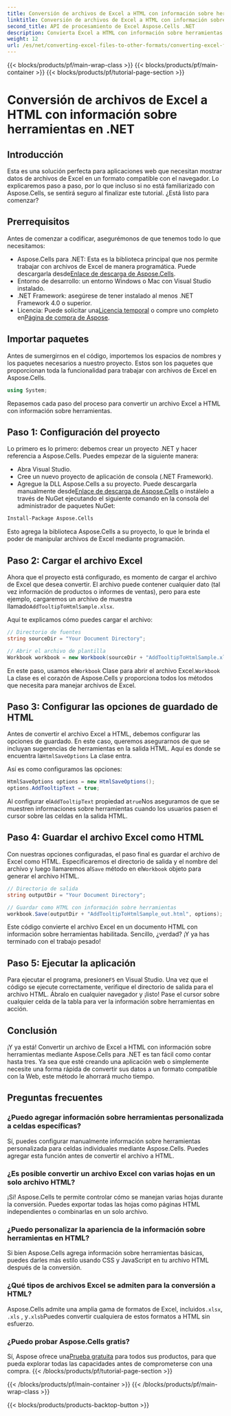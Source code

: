 ```yaml
---
title: Conversión de archivos de Excel a HTML con información sobre herramientas en .NET
linktitle: Conversión de archivos de Excel a HTML con información sobre herramientas en .NET
second_title: API de procesamiento de Excel Aspose.Cells .NET
description: Convierta Excel a HTML con información sobre herramientas mediante Aspose.Cells para .NET en unos pocos y sencillos pasos. Mejore sus aplicaciones web con datos interactivos de Excel sin esfuerzo.
weight: 12
url: /es/net/converting-excel-files-to-other-formats/converting-excel-file-to-html-with-tooltip/
---
```


{{< blocks/products/pf/main-wrap-class >}}
{{< blocks/products/pf/main-container >}}
{{< blocks/products/pf/tutorial-page-section >}}

# Conversión de archivos de Excel a HTML con información sobre herramientas en .NET

## Introducción

Esta es una solución perfecta para aplicaciones web que necesitan mostrar datos de archivos de Excel en un formato compatible con el navegador. Lo explicaremos paso a paso, por lo que incluso si no está familiarizado con Aspose.Cells, se sentirá seguro al finalizar este tutorial. ¿Está listo para comenzar?

## Prerrequisitos

Antes de comenzar a codificar, asegurémonos de que tenemos todo lo que necesitamos:

-  Aspose.Cells para .NET: Esta es la biblioteca principal que nos permite trabajar con archivos de Excel de manera programática. Puede descargarla desde[Enlace de descarga de Aspose.Cells](https://releases.aspose.com/cells/net/).
- Entorno de desarrollo: un entorno Windows o Mac con Visual Studio instalado.
- .NET Framework: asegúrese de tener instalado al menos .NET Framework 4.0 o superior.
-  Licencia: Puede solicitar una[Licencia temporal](https://purchase.aspose.com/temporary-license/) o compre uno completo en[Página de compra de Aspose](https://purchase.aspose.com/buy).

## Importar paquetes

Antes de sumergirnos en el código, importemos los espacios de nombres y los paquetes necesarios a nuestro proyecto. Estos son los paquetes que proporcionan toda la funcionalidad para trabajar con archivos de Excel en Aspose.Cells.

```csharp
using System;
```

Repasemos cada paso del proceso para convertir un archivo Excel a HTML con información sobre herramientas.

## Paso 1: Configuración del proyecto

Lo primero es lo primero: debemos crear un proyecto .NET y hacer referencia a Aspose.Cells. Puedes empezar de la siguiente manera:

- Abra Visual Studio.
- Cree un nuevo proyecto de aplicación de consola (.NET Framework).
-  Agregue la DLL Aspose.Cells a su proyecto. Puede descargarla manualmente desde[Enlace de descarga de Aspose.Cells](https://releases.aspose.com/cells/net/) o instálelo a través de NuGet ejecutando el siguiente comando en la consola del administrador de paquetes NuGet:

```bash
Install-Package Aspose.Cells
```

Esto agrega la biblioteca Aspose.Cells a su proyecto, lo que le brinda el poder de manipular archivos de Excel mediante programación.

## Paso 2: Cargar el archivo Excel

Ahora que el proyecto está configurado, es momento de cargar el archivo de Excel que desea convertir. El archivo puede contener cualquier dato (tal vez información de productos o informes de ventas), pero para este ejemplo, cargaremos un archivo de muestra llamado`AddTooltipToHtmlSample.xlsx`.

Aquí te explicamos cómo puedes cargar el archivo:

```csharp
// Directorio de fuentes
string sourceDir = "Your Document Directory";

// Abrir el archivo de plantilla
Workbook workbook = new Workbook(sourceDir + "AddTooltipToHtmlSample.xlsx");
```

 En este paso, usamos el`Workbook` Clase para abrir el archivo Excel.`Workbook` La clase es el corazón de Aspose.Cells y proporciona todos los métodos que necesita para manejar archivos de Excel.

## Paso 3: Configurar las opciones de guardado de HTML

 Antes de convertir el archivo Excel a HTML, debemos configurar las opciones de guardado. En este caso, queremos asegurarnos de que se incluyan sugerencias de herramientas en la salida HTML. Aquí es donde se encuentra la`HtmlSaveOptions` La clase entra.

Así es como configuramos las opciones:

```csharp
HtmlSaveOptions options = new HtmlSaveOptions();
options.AddTooltipText = true;
```

 Al configurar el`AddTooltipText` propiedad a`true`Nos aseguramos de que se muestren informaciones sobre herramientas cuando los usuarios pasen el cursor sobre las celdas en la salida HTML.

## Paso 4: Guardar el archivo Excel como HTML

Con nuestras opciones configuradas, el paso final es guardar el archivo de Excel como HTML. Especificaremos el directorio de salida y el nombre del archivo y luego llamaremos al`Save` método en el`Workbook` objeto para generar el archivo HTML.

```csharp
// Directorio de salida
string outputDir = "Your Document Directory";

// Guardar como HTML con información sobre herramientas
workbook.Save(outputDir + "AddTooltipToHtmlSample_out.html", options);
```

Este código convierte el archivo Excel en un documento HTML con información sobre herramientas habilitada. Sencillo, ¿verdad? ¡Y ya has terminado con el trabajo pesado!

## Paso 5: Ejecutar la aplicación

 Para ejecutar el programa, presione`F5` en Visual Studio. Una vez que el código se ejecute correctamente, verifique el directorio de salida para el archivo HTML. Ábralo en cualquier navegador y ¡listo! Pase el cursor sobre cualquier celda de la tabla para ver la información sobre herramientas en acción.

## Conclusión

¡Y ya está! Convertir un archivo de Excel a HTML con información sobre herramientas mediante Aspose.Cells para .NET es tan fácil como contar hasta tres. Ya sea que esté creando una aplicación web o simplemente necesite una forma rápida de convertir sus datos a un formato compatible con la Web, este método le ahorrará mucho tiempo. 

## Preguntas frecuentes

### ¿Puedo agregar información sobre herramientas personalizada a celdas específicas?
Sí, puedes configurar manualmente información sobre herramientas personalizada para celdas individuales mediante Aspose.Cells. Puedes agregar esta función antes de convertir el archivo a HTML.

### ¿Es posible convertir un archivo Excel con varias hojas en un solo archivo HTML?
¡Sí! Aspose.Cells te permite controlar cómo se manejan varias hojas durante la conversión. Puedes exportar todas las hojas como páginas HTML independientes o combinarlas en un solo archivo.


### ¿Puedo personalizar la apariencia de la información sobre herramientas en HTML?
Si bien Aspose.Cells agrega información sobre herramientas básicas, puedes darles más estilo usando CSS y JavaScript en tu archivo HTML después de la conversión.

### ¿Qué tipos de archivos Excel se admiten para la conversión a HTML?
 Aspose.Cells admite una amplia gama de formatos de Excel, incluidos`.xlsx`, `.xls` , y`.xlsb`Puedes convertir cualquiera de estos formatos a HTML sin esfuerzo.

### ¿Puedo probar Aspose.Cells gratis?
 Sí, Aspose ofrece una[Prueba gratuita](https://releases.aspose.com/) para todos sus productos, para que pueda explorar todas las capacidades antes de comprometerse con una compra.
{{< /blocks/products/pf/tutorial-page-section >}}

{{< /blocks/products/pf/main-container >}}
{{< /blocks/products/pf/main-wrap-class >}}

{{< blocks/products/products-backtop-button >}}
